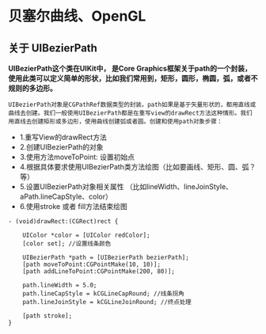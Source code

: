 # 贝塞尔曲线、OpenGL

## 关于 UIBezierPath
**UIBezierPath这个类在UIKit中， 是Core Graphics框架关于path的一个封装，使用此类可以定义简单的形状，比如我们常用到，矩形，圆形，椭圆，弧，或者不规则的多边形。**

```UIBezierPath对象是CGPathRef数据类型的封装。path如果是基于矢量形状的，都用直线或曲线去创建。我们一般使用UIBezierPath都是在重写view的drawRect方法这种情形。我们用直线去创建矩形或多边形，使用曲线创建弧或者圆。创建和使用path对象步骤：```
* 1.重写View的drawRect方法
* 2.创建UIBezierPath的对象
* 3.使用方法moveToPoint: 设置初始点
* 4.根据具体要求使用UIBezierPath类方法绘图（比如要画线、矩形、圆、弧？等）
* 5.设置UIBezierPath对象相关属性 （比如lineWidth、lineJoinStyle、aPath.lineCapStyle、color）
* 6.使用stroke 或者 fill方法结束绘图

```
- (void)drawRect:(CGRect)rect {

    UIColor *color = [UIColor redColor];
    [color set]; //设置线条颜色

    UIBezierPath *path = [UIBezierPath bezierPath];
    [path moveToPoint:CGPointMake(10, 10)];
    [path addLineToPoint:CGPointMake(200, 80)];

    path.lineWidth = 5.0;
    path.lineCapStyle = kCGLineCapRound; //线条拐角
    path.lineJoinStyle = kCGLineJoinRound; //终点处理

    [path stroke];
}
```


